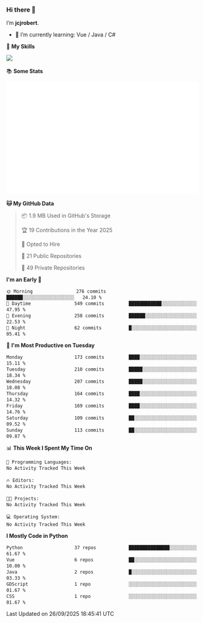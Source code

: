 ### Hi there 👋

I’m **jcjrobert**.

- 🌱 I’m currently learning: Vue / Java / C#

🌟 **My Skills**

![](https://img.shields.io/badge/-Python-3e74a2?style=flat-square&logo=Python&logoColor=fff)

📚 **Some Stats**

![](https://github.com/jcjrobert/github-stats/blob/master/generated/overview.svg)

<!--START_SECTION:waka-->
**🐱 My GitHub Data** 

> 📦 1.9 MB Used in GitHub's Storage 
 > 
> 🏆 19 Contributions in the Year 2025
 > 
> 💼 Opted to Hire
 > 
> 📜 21 Public Repositories 
 > 
> 🔑 49 Private Repositories 
 > 
**I'm an Early 🐤** 

```text
🌞 Morning                276 commits         ██████░░░░░░░░░░░░░░░░░░░   24.10 % 
🌆 Daytime                549 commits         ████████████░░░░░░░░░░░░░   47.95 % 
🌃 Evening                258 commits         ██████░░░░░░░░░░░░░░░░░░░   22.53 % 
🌙 Night                  62 commits          █░░░░░░░░░░░░░░░░░░░░░░░░   05.41 % 
```
📅 **I'm Most Productive on Tuesday** 

```text
Monday                   173 commits         ████░░░░░░░░░░░░░░░░░░░░░   15.11 % 
Tuesday                  210 commits         █████░░░░░░░░░░░░░░░░░░░░   18.34 % 
Wednesday                207 commits         █████░░░░░░░░░░░░░░░░░░░░   18.08 % 
Thursday                 164 commits         ████░░░░░░░░░░░░░░░░░░░░░   14.32 % 
Friday                   169 commits         ████░░░░░░░░░░░░░░░░░░░░░   14.76 % 
Saturday                 109 commits         ██░░░░░░░░░░░░░░░░░░░░░░░   09.52 % 
Sunday                   113 commits         ██░░░░░░░░░░░░░░░░░░░░░░░   09.87 % 
```


📊 **This Week I Spent My Time On** 

```text
💬 Programming Languages: 
No Activity Tracked This Week

🔥 Editors: 
No Activity Tracked This Week

🐱‍💻 Projects: 
No Activity Tracked This Week

💻 Operating System: 
No Activity Tracked This Week
```

**I Mostly Code in Python** 

```text
Python                   37 repos            ███████████████░░░░░░░░░░   61.67 % 
Vue                      6 repos             ██░░░░░░░░░░░░░░░░░░░░░░░   10.00 % 
Java                     2 repos             █░░░░░░░░░░░░░░░░░░░░░░░░   03.33 % 
GDScript                 1 repo              ░░░░░░░░░░░░░░░░░░░░░░░░░   01.67 % 
CSS                      1 repo              ░░░░░░░░░░░░░░░░░░░░░░░░░   01.67 % 
```




 Last Updated on 26/09/2025 18:45:41 UTC
<!--END_SECTION:waka-->
